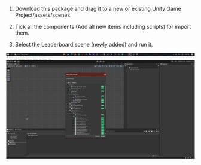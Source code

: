 1. Download this package and drag it to a new or existing Unity Game Project/assets/scenes.  
2. Tick all the components (Add all new items including scripts) for import them.


3. Select the Leaderboard scene (newly added) and run it.



![Import the components](Images/Image_1.png)
